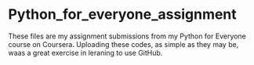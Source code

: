 # Python_for_everyone_assignment
These files are my assignment submissions from my Python for Everyone course on Coursera.
Uploading these codes, as simple as they may be, waas a great exercise in leraning to use GitHub.
